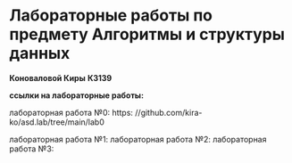 Лабораторные работы по предмету Алгоритмы и структуры данных
=============
**Коноваловой Киры**
**К3139**


**ссылки на лабораторные работы:**

лабораторная работа №0: https: //github.com/kira-ko/asd.lab/tree/main/lab0

лабораторная работа №1:
лабораторная работа №2:
лабораторная работа №3:
